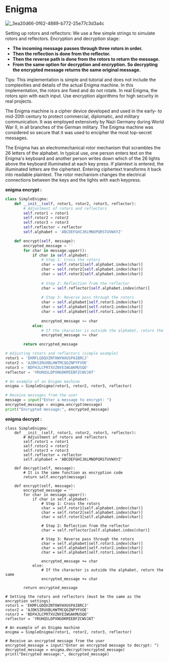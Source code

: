 # Enigma
![_3ea20d66-0f62-4889-b772-25e77c3d3a4c](https://github.com/user-attachments/assets/ec595bda-8102-4b28-8e53-a64df0cf75a5)

Setting up rotors and reflectors: We use a few simple strings to simulate rotors and reflectors.
Encryption and decryption stage:
* **The incoming message passes through three rotors in order.**
* **Then the reflection is done from the reflector.**
* **Then the reverse path is done from the rotors to return the message.**
* **From the same option for decryption and encryption. So decrypting the encrypted message returns the same original message.**

Tips:
This implementation is simple and tutorial and does not include the complexities and details of the actual Enigma machine.
In this implementation, the rotors are fixed and do not rotate. In real Enigma, the rotors spin with each input.
Use encryption algorithms for high security in real projects.

The Enigma machine is a cipher device developed and used in the early- to mid-20th century to protect commercial, diplomatic, and military communication. It was employed extensively by Nazi Germany during World War II, in all branches of the German military. The Enigma machine was considered so secure that it was used to encipher the most top-secret messages.

The Enigma has an electromechanical rotor mechanism that scrambles the 26 letters of the alphabet. In typical use, one person enters text on the Enigma's keyboard and another person writes down which of the 26 lights above the keyboard illuminated at each key press. If plaintext is entered, the illuminated letters are the ciphertext. Entering ciphertext transforms it back into readable plaintext. The rotor mechanism changes the electrical connections between the keys and the lights with each keypress.

**enigma encrypt :**

```python
class SimpleEnigma:
    def __init__(self, rotor1, rotor2, rotor3, reflector):
        # Adjustment of rotors and reflectors
        self.rotor1 = rotor1
        self.rotor2 = rotor2
        self.rotor3 = rotor3
        self.reflector = reflector
        self.alphabet = 'ABCDEFGHIJKLMNOPQRSTUVWXYZ'

    def encrypt(self, message):
        encrypted_message = ''
        for char in message.upper():
            if char in self.alphabet:
                # Step 1: Cross the rotors
                char = self.rotor1[self.alphabet.index(char)]
                char = self.rotor2[self.alphabet.index(char)]
                char = self.rotor3[self.alphabet.index(char)]
                
                # Step 2: Reflection from the reflector
                char = self.reflector[self.alphabet.index(char)]
                
                # Step 3: Reverse pass through the rotors
                char = self.alphabet[self.rotor3.index(char)]
                char = self.alphabet[self.rotor2.index(char)]
                char = self.alphabet[self.rotor1.index(char)]
                
                encrypted_message += char
            else:
                # If the character is outside the alphabet, return the same
                encrypted_message += char

        return encrypted_message

# Adjusting rotors and reflectors (simple example)
rotor1 = 'EKMFLGDQVZNTOWYHXUSPAIBRCJ'
rotor2 = 'AJDKSIRUXBLHWTMCQGZNPYFVOE'
rotor3 = 'BDFHJLCPRTXVZNYEIWGAKMUSQO'
reflector = 'YRUHQSLDPXNGOKMIEBFZCWVJAT'

# An example of an Enigma machine
enigma = SimpleEnigma(rotor1, rotor2, rotor3, reflector)

# Receive messages from the user
message = input("Enter a message to encrypt: ")
encrypted_message = enigma.encrypt(message)
print("Encrypted message:", encrypted_message)
```

**enigma decrypt :**

```pyhon
class SimpleEnigma:
    def __init__(self, rotor1, rotor2, rotor3, reflector):
        # Adjustment of rotors and reflectors
        self.rotor1 = rotor1
        self.rotor2 = rotor2
        self.rotor3 = rotor3
        self.reflector = reflector
        self.alphabet = 'ABCDEFGHIJKLMNOPQRSTUVWXYZ'

    def decrypt(self, message):
        # It is the same function as encryption code
        return self.encrypt(message)

    def encrypt(self, message):
        encrypted_message = ''
        for char in message.upper():
            if char in self.alphabet:
                # Step 1: Cross the rotors
                char = self.rotor1[self.alphabet.index(char)]
                char = self.rotor2[self.alphabet.index(char)]
                char = self.rotor3[self.alphabet.index(char)]
                
                # Step 2: Reflection from the reflector
                char = self.reflector[self.alphabet.index(char)]
                
                # Step 3: Reverse pass through the rotors
                char = self.alphabet[self.rotor3.index(char)]
                char = self.alphabet[self.rotor2.index(char)]
                char = self.alphabet[self.rotor1.index(char)]
                
                encrypted_message += char
            else:
                # If the character is outside the alphabet, return the same
                encrypted_message += char

        return encrypted_message

# Setting the rotors and reflectors (must be the same as the encryption settings)
rotor1 = 'EKMFLGDQVZNTOWYHXUSPAIBRCJ'
rotor2 = 'AJDKSIRUXBLHWTMCQGZNPYFVOE'
rotor3 = 'BDFHJLCPRTXVZNYEIWGAKMUSQO'
reflector = 'YRUHQSLDPXNGOKMIEBFZCWVJAT'

# An example of an Enigma machine
enigma = SimpleEnigma(rotor1, rotor2, rotor3, reflector)

# Receive an encrypted message from the user
encrypted_message = input("Enter an encrypted message to decrypt: ")
decrypted_message = enigma.decrypt(encrypted_message)
print("Decrypted message:", decrypted_message)

```
